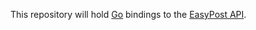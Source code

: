 This repository will hold [Go](https://golang.org/) bindings to the [EasyPost API](https://www.easypost.com/docs/api).
